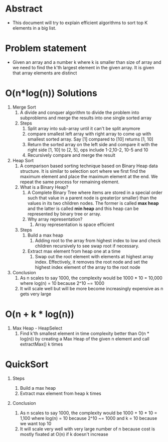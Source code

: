 # Abstract

- This document will try to explain efficient algorithms to sort top K elements in a big list.

# Problem statement

- Given an array and a number k where k is smaller than size of array and we need to find the k'th largest element in the given array. It is given that array elements are distinct

# O(n\*log(n)) Solutions

1. Merge Sort
   1. A divide and conquer algorithm to divide the problem into subproblems and merge the results into one single sorted array
   2. Steps
      1. Split array into sub-array until it can't be split anymore
      2. compare smallest left array with right array to come up with smallest sorted array. Say [1] compared to [10] returns [1, 10]
      3. Return the sorted array on the left side and compare it with the right side [1, 10] to [2, 5], ops include 1-2,10-2, 10-5 and 10
      4. Recursively compare and merge the result
2. Heap Sort
   1. A comparison based sorting technique based on Binary Heap data structure. It is similar to selection sort where we first find the maximum element and place the maximum element at the end. We repeat the same process for remaining element.
   2. What is a Binary Heap?
      1. A Complete Binary Tree where items are stored in a special order such that value in a parent node is greater(or smaller) than the values in its two children nodes. The former is called **max heap** and the latter is called **min heap** and this heap can be represented by binary tree or array.
      2. Why array representation?
         1. Array representation is space efficient
   3. Steps
      1. Build a max heap
         1. Adding root to the array from highest index to low and check children recursively to see swap root if necessary.
      2. Extract max element from heap one at a time
         1. Swap out the root element with elements at highest array index. Effectively, it removes the root node and set the highest index element of the array to the root node
3. Conclusion
   1. As n scales to say 1000, the complexity would be 1000 \* 10 = 10,000 where log(n) = 10 because 2^10 ~= 1000
   2. It will scale well but will be more become increasingly expensive as n gets very large

# O(n + k \* log(n))

1. Max Heap - HeapSelect
   1. Find k'th smallest element in time complexity better than O(n \* log(n)) by creating a Max Heap of the given n element and call extractMax() k times

# QuickSort

1. Steps
   1. Build a max heap
   2. Extract max element from heap k times

2. Conclusion
   1. As n scales to say 1000, the complexity would be 1000 + 10 \* 10 = 1,100 where log(n) = 10 because 2^10 ~= 1000 and k = 10 because we want top 10
   2. It will scale very well with very large number of n because cost is mostly fixated at O(n) if k doesn't increase

